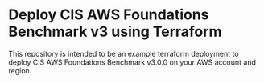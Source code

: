 # Deploy CIS AWS Foundations Benchmark v3 using Terraform

This repository is intended to be an example terraform deployment to deploy CIS AWS Foundations Benchmark v3.0.0 on your AWS account and region.
